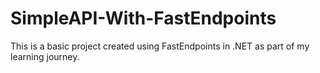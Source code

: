 # SimpleAPI-With-FastEndpoints
This is a basic project created using FastEndpoints in .NET as part of my learning journey.
